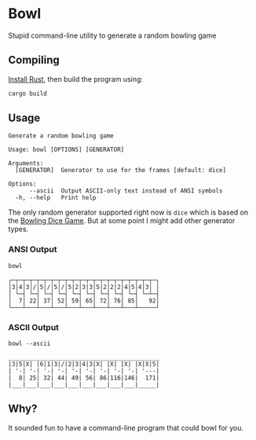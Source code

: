 # Bowl

Stupid command-line utility to generate a random bowling game

## Compiling

[Install Rust](https://www.rust-lang.org/learn/get-started), then build the program using:

```bash
cargo build
```

## Usage

```
Generate a random bowling game

Usage: bowl [OPTIONS] [GENERATOR]

Arguments:
  [GENERATOR]  Generator to use for the frames [default: dice]

Options:
      --ascii  Output ASCII-only text instead of ANSI symbols
  -h, --help   Print help
```

The only random generator supported right now is `dice` which is based on the [Bowling Dice Game](https://boardgamegeek.com/boardgame/3934/bowling-dice). But at some point I might add other generator types.

### ANSI Output

```bash
bowl
```

```text
┌─┬─┬─┬─┬─┬─┬─┬─┬─┬─┬─┬─┬─┬─┬─┬─┬─┬─┬─┬─┬─┐
│3|4│3│/│5│/│5│/│5|2│3|3│5|2│2|2│4|5│4│3│ │
│ └─┤ └─┤ └─┤ └─┤ └─┤ └─┤ └─┤ └─┤ └─┤ └─┴─┤
│  7│ 22│ 37│ 52│ 59│ 65│ 72│ 76│ 85│   92│
└───┴───┴───┴───┴───┴───┴───┴───┴───┴─────┘
```

### ASCII Output

```
bowl --ascii
```

```text
___________________________________________
|3|5|X| |6|1|3|/|2|3|4|3|X| |X| |X| |X|X|5|
| '-| '-| '-| '-| '-| '-| '-| '-| '-| '---|
|  8| 25| 32| 44| 49| 56| 86|116|146|  171|
|___|___|___|___|___|___|___|___|___|_____|
```

## Why?

It sounded fun to have a command-line program that could bowl for you.
